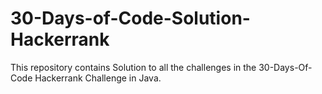 # 30-Days-of-Code-Solution-Hackerrank
This repository contains Solution to all the challenges in the 30-Days-Of-Code Hackerrank Challenge in Java.
